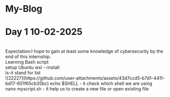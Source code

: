 # My-Blog <br>
<h1>Day 1 10-02-2025</h1><br>
Expectation:I hope to gain at least some knowledge of cybersecurity by the end of this internship.<br>
Learning Bash script<br>
setup Ubuntu  wsl --install<br>
ls-it stand for list <br>![22227](https://github.com/user-attachments/assets/43d7ccd5-b7d1-4411-bd17-651f65cb35bc)
echo $SHELL - it check which shell we are using <br>
nano myscript.sh - it help us to create a new file or open existing file <br>

